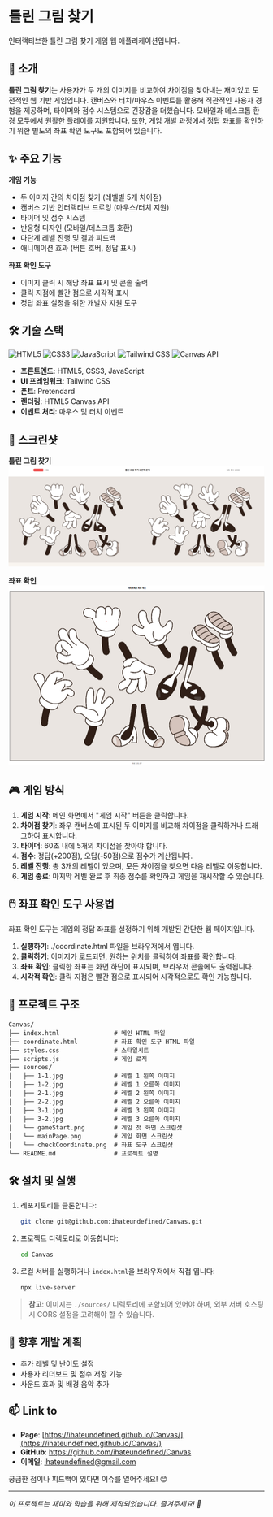 # 틀린 그림 찾기

인터랙티브한 틀린 그림 찾기 게임 웹 애플리케이션입니다.

## 📌 소개

**틀린 그림 찾기**는 사용자가 두 개의 이미지를 비교하여 차이점을 찾아내는 재미있고 도전적인 웹 기반 게임입니다. 캔버스와 터치/마우스 이벤트를 활용해 직관적인 사용자 경험을 제공하며, 타이머와 점수 시스템으로 긴장감을 더했습니다. 모바일과 데스크톱 환경 모두에서 원활한 플레이를 지원합니다. 또한, 게임 개발 과정에서 정답 좌표를 확인하기 위한 별도의 좌표 확인 도구도 포함되어 있습니다.

## ✨ 주요 기능

**게임 기능**
- 두 이미지 간의 차이점 찾기 (레벨별 5개 차이점)
- 캔버스 기반 인터랙티브 드로잉 (마우스/터치 지원)
- 타이머 및 점수 시스템
- 반응형 디자인 (모바일/데스크톱 호환)
- 다단계 레벨 진행 및 결과 피드백
- 애니메이션 효과 (버튼 호버, 정답 표시)

**좌표 확인 도구**
- 이미지 클릭 시 해당 좌표 표시 및 콘솔 출력
- 클릭 지점에 빨간 점으로 시각적 표시
- 정답 좌표 설정을 위한 개발자 지원 도구

## 🛠️ 기술 스택

![HTML5](https://img.shields.io/badge/HTML5-E34F26?style=flat-square&logo=html5&logoColor=white)
![CSS3](https://img.shields.io/badge/CSS3-1572B6?style=flat-square&logo=css3&logoColor=white)
![JavaScript](https://img.shields.io/badge/JavaScript-F7DF1E?style=flat-square&logo=javascript&logoColor=black)
![Tailwind CSS](https://img.shields.io/badge/Tailwind_CSS-38B2AC?style=flat-square&logo=tailwind-css&logoColor=white)
![Canvas API](https://img.shields.io/badge/Canvas_API-000000?style=flat-square&logo=html5&logoColor=white)

- **프론트엔드**: HTML5, CSS3, JavaScript
- **UI 프레임워크**: Tailwind CSS
- **폰트**: Pretendard
- **렌더링**: HTML5 Canvas API
- **이벤트 처리**: 마우스 및 터치 이벤트

## 📸 스크린샷
**틀린 그림 찾기**
![틀린 그림 찾기 메인화면](./sources/mainPage.png)

**좌표 확인**
![좌표 확인 메인화면](./sources/checkCoordinate.png)

## 🎮 게임 방식

1. **게임 시작**: 메인 화면에서 "게임 시작" 버튼을 클릭합니다.
2. **차이점 찾기**: 좌우 캔버스에 표시된 두 이미지를 비교해 차이점을 클릭하거나 드래그하여 표시합니다.
3. **타이머**: 60초 내에 5개의 차이점을 찾아야 합니다.
4. **점수**: 정답(+200점), 오답(-50점)으로 점수가 계산됩니다.
5. **레벨 진행**: 총 3개의 레벨이 있으며, 모든 차이점을 찾으면 다음 레벨로 이동합니다.
6. **게임 종료**: 마지막 레벨 완료 후 최종 점수를 확인하고 게임을 재시작할 수 있습니다.

## 🖱️ 좌표 확인 도구 사용법

좌표 확인 도구는 게임의 정답 좌표를 설정하기 위해 개발된 간단한 웹 페이지입니다.

1. **실행하기**: ./coordinate.html 파일을 브라우저에서 엽니다.
2. **클릭하기**: 이미지가 로드되면, 원하는 위치를 클릭하여 좌표를 확인합니다.
3. **좌표 확인**: 클릭한 좌표는 화면 하단에 표시되며, 브라우저 콘솔에도 출력됩니다.
4. **시각적 확인**: 클릭 지점은 빨간 점으로 표시되어 시각적으로도 확인 가능합니다.

## 📝 프로젝트 구조

```
Canvas/
├── index.html               # 메인 HTML 파일
├── coordinate.html          # 좌표 확인 도구 HTML 파일
├── styles.css               # 스타일시트
├── scripts.js               # 게임 로직
├── sources/ 
│   ├── 1-1.jpg              # 레벨 1 왼쪽 이미지
│   ├── 1-2.jpg              # 레벨 1 오른쪽 이미지
│   ├── 2-1.jpg              # 레벨 2 왼쪽 이미지
│   ├── 2-2.jpg              # 레벨 2 오른쪽 이미지
│   ├── 3-1.jpg              # 레벨 3 왼쪽 이미지
│   ├── 3-2.jpg              # 레벨 3 오른쪽 이미지
│   └── gameStart.png        # 게임 첫 화면 스크린샷
│   └── mainPage.png         # 게임 화면 스크린샷
│   └── checkCoordinate.png  # 좌표 도구 스크린샷
└── README.md                # 프로젝트 설명
```

## 🛠️ 설치 및 실행

1. 레포지토리를 클론합니다:
   ```bash
   git clone git@github.com:ihateundefined/Canvas.git
   ```
2. 프로젝트 디렉토리로 이동합니다:
   ```bash
   cd Canvas
   ```
3. 로컬 서버를 실행하거나 `index.html`을 브라우저에서 직접 엽니다:
   ```bash
   npx live-server
   ```

> **참고**: 이미지는 `./sources/` 디렉토리에 포함되어 있어야 하며, 외부 서버 호스팅 시 CORS 설정을 고려해야 할 수 있습니다.

## 🔮 향후 개발 계획

- 추가 레벨 및 난이도 설정
- 사용자 리더보드 및 점수 저장 기능
- 사운드 효과 및 배경 음악 추가

## 📫 Link to

- **Page**: [https://ihateundefined.github.io/Canvas/](https://ihateundefined.github.io/Canvas/)
- **GitHub**: https://github.com/ihateundefined/Canvas
- **이메일**: ihateundefined@gmail.com


궁금한 점이나 피드백이 있다면 이슈를 열어주세요! 😊

---

*이 프로젝트는 재미와 학습을 위해 제작되었습니다. 즐겨주세요! 🎉*
